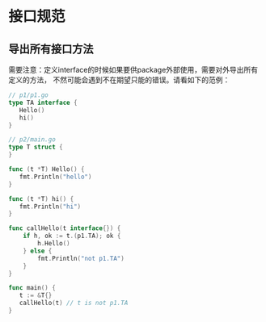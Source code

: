 # 接口规范

## 导出所有接口方法

需要注意：定义interface的时候如果要供package外部使用，需要对外导出所有定义的方法，
不然可能会遇到不在期望只能的错误。请看如下的范例：

```GO
// p1/p1.go
type TA interface {
   Hello()
   hi()
}

// p2/main.go
type T struct {
}

func (t *T) Hello() {
   fmt.Println("hello")
}

func (t *T) hi() {
   fmt.Println("hi")
}

func callHello(t interface{}) {
	if h, ok := t.(p1.TA); ok {
		h.Hello()
	} else {
		fmt.Println("not p1.TA")
	}
}

func main() {
   t := &T{}
   callHello(t) // t is not p1.TA
}

```